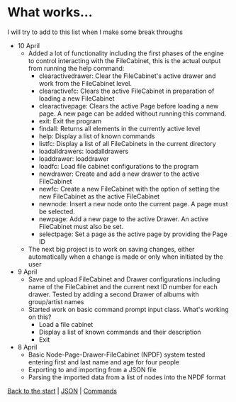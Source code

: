 # What works...

I will try to add to this list when I make some break throughs

* 10 April
  * Added a lot of functionality including the first phases of the engine to control interacting with the FileCabinet, this 
  is the actual output from running the help command:
    * clearactivedrawer: Clear the FileCabinet's active drawer and work from the FileCabinet level.
    * clearactivefc: Clears the active FileCabinet in preparation of loading a new FileCabinet
    * clearactivepage: Clears the active Page before loading a new page. A new page can be added without running this command.
    * exit: Exit the program
    * findall: Returns all elements in the currently active level
    * help: Display a list of known commands
    * listfc: Display a list of all FileCabinets in the current directory
    * loadalldrawers: loadalldrawers
    * loaddrawer: loaddrawer
    * loadfc: Load file cabinet configurations to the program
    * newdrawer: Create and add a new drawer to the active FileCabinet
    * newfc: Create a new FileCabinet with the option of setting the new FileCabinet as the active FileCabinet
    * newnode: Insert a new node onto the current page. A page must be selected.
    * newpage: Add a new page to the active Drawer. An active FileCabinet must also be set.
    * selectpage: Set a page as the active page by providing the Page ID
  * The next big project is to work on saving changes, either automatically when a change is made or only when initiated by
  the user
* 9 April
   * Save and upload FileCabinet and Drawer configurations including name of the FileCabinet and the current next ID
   number for each drawer. Tested by adding a second Drawer of albums with group/artist names
   * Started work on basic command prompt input class. What's working on this?
      * Load a file cabinet
      * Display a list of known commands and their description
      * Exit
* 8 April
   * Basic Node-Page-Drawer-FileCabinet (NPDF) system tested entering first and last name and age for four people
   * Exporting to and importing from a JSON file
   * Parsing the imported data from a list of nodes into the NPDF format
      
[Back to the start](readme.md) | [JSON](json.md) | [Commands](commands.md)
